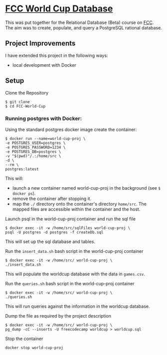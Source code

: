 # [FCC World Cup Database](https://www.freecodecamp.org/learn/relational-database/build-a-world-cup-database-project/build-a-world-cup-database)

This was put together for the Relational Database (Beta) course on [FCC](https://www.freecodecamp.org/learn/relational-database/). The aim was to create, populate, and query a PostgreSQL rational database. 

## Project Improvements
I have extended this project in the following ways:
* local development with Docker

## Setup

Clone the Repository

```
$ git clone 
$ cd FCC-World-Cup
```
### Running postgres with Docker:
Using the standard postgres docker image create the container:
```
$ docker run --name=world-cup-proj \
-e POSTGRES_USER=postgres \
-e POSTGRES_PASSWORD=1234 \
-e POSTGRES_DB=postgres \
-v "$(pwd)"/.:/home/src \
-d \
--rm \
postgres:latest
```
This will:
* launch a new container named world-cup-proj in the background (see `$ docker ps`). 
* remove the container after stopping it.
* map the `./` directory onto the container's directory `home/src`. 
The mapped files are accessible within the container and the host.

Launch psql in the world-cup-proj container and run the sql file
```
$ docker exec -it -w /home/src/sqlFiles world-cup-proj \
psql -U postgres -d postgres -f createDb.sql
```
This will set up the sql database and tables.

Run the `insert_data.sh` bash script in the world-cup-proj container
```
$ docker exec -it -w /home/src/ world-cup-proj \
./insert_data.sh
```
This will populate the worldcup database with the data in `games.csv`.

Run the `queries.sh` bash script in the world-cup-proj container
```
$ docker exec -it -w /home/src/ world-cup-proj \
./queries.sh
```
This will run queries against the information in the worldcup database.

Dump the file as required by the project description
```
$ docker exec -it -w /home/src/ world-cup-proj \
pg_dump -cC --inserts -U freecodecamp worldcup > worldcup.sql
```

Stop the container
```
docker stop world-cup-proj
```

